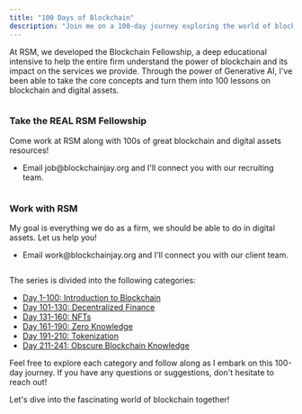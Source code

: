 ```yaml
---
title: "100 Days of Blockchain"
description: "Join me on a 100-day journey exploring the world of blockchain and digital assets."
---
```


At RSM, we developed the Blockchain Fellowship, a deep educational intensive to help the entire firm understand the power of blockchain and its impact on the services we provide.  Through the power of Generative AI, I've been able to take the core concepts and turn them into 100 lessons on blockchain and digital assets.

<div class="raw-html">
  <div class="two-column-section">
    <div class="column">
      <h3>Take the REAL RSM Fellowship</h3>
      <p>Come work at RSM along with 100s of great blockchain and digital assets resources!</p>
      <ul>
        <li>Email job@blockchainjay.org and I'll connect you with our recruiting team.</li>
      </ul>
    </div>
    <div class="column">
      <h3>Work with RSM</h3>
      <p>My goal is everything we do as a firm, we should be able to do in digital assets.  Let us help you!</p>
	<ul>
      <li>Email work@blockchainjay.org and I'll connect you with our client team.</li>
	</ul>
    </div>
  </div>
</div>

The series is divided into the following categories:

- [Day 1-100: Introduction to Blockchain](/100days/blockchain/)
- [Day 101-130: Decentralized Finance](/100days/defi/)
- [Day 131-160: NFTs](/100days/nfts/)
- [Day 161-190: Zero Knowledge](/100days/zk/)
- [Day 191-210: Tokenization](/100days/tokenization/)
- [Day 211-241: Obscure Blockchain Knowledge](/100days/obscure/)

Feel free to explore each category and follow along as I embark on this 100-day journey. If you have any questions or suggestions, don't hesitate to reach out!

Let's dive into the fascinating world of blockchain together!
